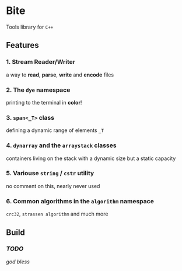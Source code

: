 # Bite

Tools library for `C++`

## Features

### 1. Stream Reader/Writer

a way to **read**, **parse**, **write** and **encode** files

### 2. The `dye` namespace

printing to the terminal in **color**!

### 3. `span<_T>` class

defining a dynamic range of elements `_T`

### 4. `dynarray` and the `arraystack` classes

containers living on the stack with a dynamic size but a static capacity

### 5. Variouse `string` / `cstr` utility

no comment on this, nearly never used

### 6. Common algorithms in the `algorithm` namespace

`crc32`, `strassen algorithm` and much more

## Build

### *TODO*

*god bless*
